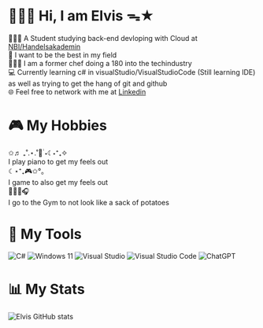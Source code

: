 

# 👨🏻‍💻 Hi, I am Elvis ᯓ★

👨🏻‍💻 A Student studying back-end devloping with Cloud at [NBI/Handelsakademin](https://www.nbi-handelsakademin.se)<br/>
🔆 I want to be the best in my field<br/>
👩🏻‍🍳 I am a former chef doing a 180 into the techindustry<br/>
💻 Currently learning c# in visualStudio/VisualStudioCode (Still learning IDE) as well as trying to get the hang of git and github<br/>
🌐 Feel free to network with me at [Linkedin](https://www.linkedin.com/in/elvis-nilsson-6852892b3)<br/>

# 🎮 My Hobbies<br/>
✩♬ ₊˚.⋆.˚🎹࣪ ࣪⋆☾⋆⁺₊✧<br/>
I play piano to get my feels out<br/>
☾⋆⁺₊🎮✩°｡<br/>
I game to also get my feels out<br/>
🏋🏻‍♀️🎧<br/>
I go to the Gym to not look like a sack of potatoes<br/>

# 🧰 My Tools
![C#](https://img.shields.io/badge/c%23-%23239120.svg?style=for-the-badge&logo=csharp&logoColor=white)
![Windows 11](https://img.shields.io/badge/Windows%2011-%230079d5.svg?style=for-the-badge&logo=Windows%2011&logoColor=white)
![Visual Studio](https://img.shields.io/badge/Visual%20Studio-5C2D91.svg?style=for-the-badge&logo=visual-studio&logoColor=white)
![Visual Studio Code](https://img.shields.io/badge/Visual%20Studio%20Code-0078d7.svg?style=for-the-badge&logo=visual-studio-code&logoColor=white)
![ChatGPT](https://img.shields.io/badge/chatGPT-74aa9c?style=for-the-badge&logo=openai&logoColor=white)

# 📊 My Stats<br/>
![Elvis GitHub stats](https://github-readme-stats.vercel.app/api?username=ElvisNilssonDev&theme=great-gatsby&show_icons=true)
